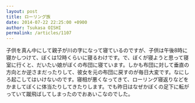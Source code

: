 ```yaml
---
layout: post
title: ローリング族
date: 2014-07-22 22:25:00 +0900
author: Tsukasa OISHI
permalink: /articles/1107
---
```


子供を真ん中にして親子が川の字になって寝ているのですが、子供は午後8時に寝かしつけて、ぼくは12時くらいに寝るわけです。で、ぼくが寝ようと思って寝室に行くと、だいたい娘がぼくの布団に寝ています。しかも布団に対して垂直の方向とか逆さまだったりして、彼女を元の布団に戻すのが毎日大変です。なにしろ起こしてはいけないのです。寝相が悪くなってきて、ローリング寝返りなどをかましてぼくに体当たりしてきたりします。でも昨日はなぜかぼくの足下に転がっていて蹴飛ばしてしまったのでおあいこなのでした。

